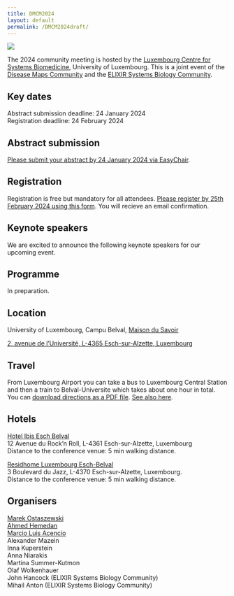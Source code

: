 ```yaml
---
title: DMCM2024
layout: default
permalink: /DMCM2024draft/
---
```


<!--
# Disease Maps Community Meeting
## 25-27 March 2024, Belval, Luxembourg
-->

<img src="../images/places/Belval08.jpg"/>

The 2024 community meeting is hosted by the [Luxembourg Centre for Systems Biomedicine](https://www.uni.lu/lcsb-en/), University of Luxembourg. This is a joint event of the [Disease Maps Community](https://disease-maps.org/) and the [ELIXIR Systems Biology Community](https://elixir-europe.org/communities/systems-biology).

## Key dates

Abstract submission deadline: 24 January 2024  
Registration deadline: 24 February 2024  

## Abstract submission

[Please submit your abstract by 24 January 2024 via EasyChair](https://easychair.org/cfp/dmcm2024).

## Registration

Registration is free but mandatory for all attendees. [Please register by 25th February 2024 using this form](https://docs.google.com/forms/d/e/1FAIpQLSchckys5naCL_pmsqIfC6rym2MvqNp-XM1w_2JXMshT_fIzTA/viewform?usp=sf_link). You will recieve an email confirmation.

## Keynote speakers

We are excited to announce the following keynote speakers for our upcoming event.



## Programme

In preparation.

## Location

University of Luxembourg, Campu Belval, [Maison du Savoir](https://www.uni.lu/en/about/campuses/belval-campus/#discover-the-buildings-in-detail)

[2, avenue de l’Université, L-4365 Esch-sur-Alzette, Luxembourg](https://www.google.com/maps/place/Maison+du+Savoir,+University+of+Luxembourg/@49.5042037,5.9463857,17z/data=!3m1!4b1!4m6!3m5!1s0x47eacb7b580d9edd:0x9c4542cf87862f48!8m2!3d49.5042037!4d5.9489606!16s%2Fg%2F11ny0rl22s?entry=ttu)  

## Travel

From Luxembourg Airport you can take a bus to Luxembourg Central Station and then a train to Belval-Universite which takes about one hour in total. You can [download directions as a PDF file](../pages/events/DMCM2024/How_to_get_to_the_conference_place_2.pdf). [See also here](https://howto.lcsb.uni.lu/external/general/getToLCSB/).

## Hotels

[Hotel Ibis Esch Belval](http://www.ibis.com/)  
12 Avenue du Rock’n Roll, L-4361 Esch-sur-Alzette, Luxembourg  
Distance to the conference venue: 5 min walking distance.  

[Residhome Luxembourg Esch-Belval](https://www.myresidhome.com/uk/esch-sur-alzette/residhome-luxembourg-esch-belval/book-your-stay.html)  
3 Boulevard du Jazz, L-4370 Esch-sur-Alzette, Luxembourg.  
Distance to the conference venue: 5 min walking distance.  

## Organisers

<a href="mailto:marek.ostaszewski@uni.lu">Marek Ostaszewski</a>  
<a href="mailto:ahmed.hemedan@uni.lu">Ahmed Hemedan</a>  
<a href="mailto:marcio.acencio@uni.lu">Marcio Luis Acencio</a>  
Alexander Mazein  
Inna Kuperstein  
Anna Niarakis  
Martina Summer-Kutmon  
Olaf Wolkenhauer  
John Hancock (ELIXIR Systems Biology Community)  
Mihail Anton (ELIXIR Systems Biology Community)  






